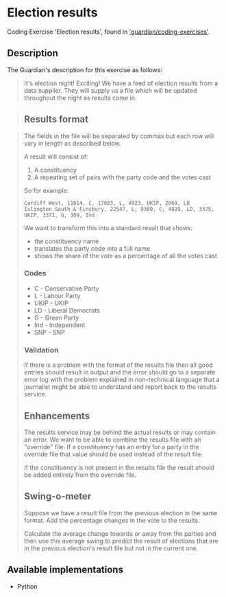 # Election results

Coding Exercise 'Election results', found in ['guardian/coding-exercises'](https://github.com/guardian/coding-exercises).

## Description

The Guardian's description for this exercise as follows:

> It's election night! Exciting! We have a feed of election results from a data supplier. They will supply us a file which will be updated throughout the night as results come in.

> ## Results format

> The fields in the file will be separated by commas but each row will vary in length as described below.
> 
> A result will consist of:
> 
> 1. A constituency
> 2. A repeating set of pairs with the party code and the votes cast
> 
> So for example:
> 
>     Cardiff West, 11014, C, 17803, L, 4923, UKIP, 2069, LD
>     Islington South & Finsbury, 22547, L, 9389, C, 4829, LD, 3375, UKIP, 3371, G, 309, Ind
> 
> We want to transform this into a standard result that shows:
> 
> * the constituency name
> * translates the party code into a full name
> * shows the share of the vote as a percentage of all the votes cast
> 
> ### Codes
> 
> * C - Conservative Party
> * L - Labour Party
> * UKIP - UKIP
> * LD - Liberal Democrats
> * G - Green Party
> * Ind - Independent
> * SNP - SNP
> 
> ### Validation
> 
> If there is a problem with the format of the results file then all good entries should result in output and the error should go to a separate error log with the problem explained in non-technical language that a journalist might be able to understand and report back to the results service.
> 
> ## Enhancements
> 
> The results service may be behind the actual results or may contain an error. We want to be able to combine the results file with an "override" file. If a constituency has an entry for a party in the override file that value should be used instead of the result file.
> 
> If the constituency is not present in the results file the result should be added entirely from the override file.
> 
> ## Swing-o-meter
> 
> Suppose we have a result file from the previous election in the same format. Add the percentage changes in the vote to the results.
> 
> Calculate the average change towards or away from the parties and then use this average swing to predict the result of elections that are in the previous election's result file but not in the current one.

## Available implementations

* Python
